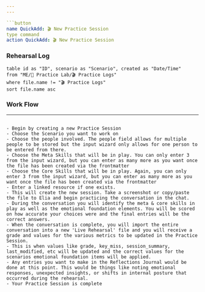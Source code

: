 ```yaml
---
---

```button
name QuickAdd: 🎬 New Practice Session
type command
action QuickAdd: 🎬 New Practice Session
```

### Rehearsal Log
```dataview
table id as "ID", scenario as "Scenario", created as "Date/Time"
from "ME/🧪 Practice Lab/🎬 Practice Logs"
where file.name != "🎬 Practice Logs"
sort file.name asc 

```

### Work Flow
---
```

- Begin by creating a new Practice Session
- Choose the Scenario you want to work on
- Choose the people involved. The people field allows for multiple people to be stored but the input wizard only allows for one person to be entered from there. 
- Choose the Meta Skills that will be in play. You can only enter 3 from the input wizard, but you can enter as many more as you want once the file has been created via the frontmatter
- Choose the Core Skills that will be in play. Again, you can only enter 3 from the input wizard, but you can enter as many more as you want once the file has been created via the frontmatter
- Enter a linked resource if one exists. 
- This will create the new session. Take a screenshot or copy/paste the file to Elia and begin practicing the conversation in the chat. 
- During the conversation you will identify the meta & core skills in play as well as the emotional foundation elements. You will be scored on how accurate your choices were and the final entries will be the correct answers. 
- When the conversation is complete, you will import the entire conversation into a new 'Live Rehearsal' file and you will receive a grade and values for the various metrics to be updated in the Practice Session. 
- This is when values like grade, key_miss, session_summary, last_modified, etc will be updated and the correct values for the scenarios emotional foundation items will be applied.  
- Any entries you want to make in the Reflections Journal would be done at this point. This would be things like noting emotional responses, unexpected insights, or shifts in internal posture that occurred during the rehearsal.
- Your Practice Session is complete